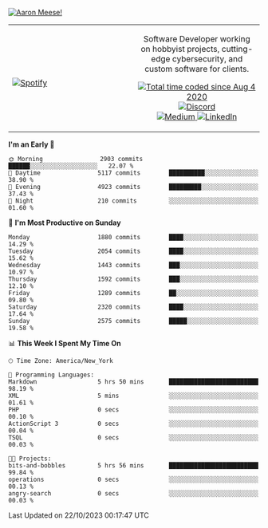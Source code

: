[![Aaron Meese!](https://user-images.githubusercontent.com/17814535/88975338-a2aabf00-d27f-11ea-963f-8a19608716b4.png)](https://github.com/ajmeese7/readme-ascii "README ASCII")

<!-- Modified from project here: https://github.com/novatorem/novatorem -->
<table width="100%">
  <tr>
  <td width="50%">

&nbsp; <br> [![Spotify](https://ajmeese7.vercel.app/api/spotify)](https://open.spotify.com/user/ajmeese)

  </td>
  <td width="50%">
    <p align="center">
    Software Developer working on hobbyist projects, cutting-edge cybersecurity, and custom software for clients.
    </p>
    <p align="center">
      <a href="https://wakatime.com/@f726891d-3b02-46cd-9b60-e8c59f9e2b14">
        <img src="https://wakatime.com/badge/user/f726891d-3b02-46cd-9b60-e8c59f9e2b14.svg" alt="Total time coded since Aug 4 2020" title="WakaTime" />
      </a>
      <a href="http://link.aaronmeese.com/discord">
        <img src="https://img.shields.io/badge/discord-ajmeese7%234835-369?style=flat-square&logo=discord&logoColor=white&color=purple" alt="Discord" title="Discord">
      </a>
      <br />
      <a href="https://link.aaronmeese.com/medium">
        <img src="https://img.shields.io/badge/medium-ajmeese7-1DB954?style=flat-square&logo=medium&logoColor=white" alt="Medium" title="Medium">
      </a>
      <a href="https://link.aaronmeese.com/linkedin">
        <img src="https://img.shields.io/badge/linkedIn-aaronmeese-1DB954?style=flat-square&logo=linkedin&logoColor=white&color=blue" alt="LinkedIn" title="LinkedIn">
      </a>
    </p>
  </td>

</table>

[//]: <> (The `&nbsp;` is to have Aphelion take up more space)

<!--START_SECTION:waka-->
**I'm an Early 🐤** 

```text
🌞 Morning                2903 commits        ██████░░░░░░░░░░░░░░░░░░░   22.07 % 
🌆 Daytime                5117 commits        ██████████░░░░░░░░░░░░░░░   38.90 % 
🌃 Evening                4923 commits        █████████░░░░░░░░░░░░░░░░   37.43 % 
🌙 Night                  210 commits         ░░░░░░░░░░░░░░░░░░░░░░░░░   01.60 % 
```
📅 **I'm Most Productive on Sunday** 

```text
Monday                   1880 commits        ████░░░░░░░░░░░░░░░░░░░░░   14.29 % 
Tuesday                  2054 commits        ████░░░░░░░░░░░░░░░░░░░░░   15.62 % 
Wednesday                1443 commits        ███░░░░░░░░░░░░░░░░░░░░░░   10.97 % 
Thursday                 1592 commits        ███░░░░░░░░░░░░░░░░░░░░░░   12.10 % 
Friday                   1289 commits        ██░░░░░░░░░░░░░░░░░░░░░░░   09.80 % 
Saturday                 2320 commits        ████░░░░░░░░░░░░░░░░░░░░░   17.64 % 
Sunday                   2575 commits        █████░░░░░░░░░░░░░░░░░░░░   19.58 % 
```


📊 **This Week I Spent My Time On** 

```text
🕑︎ Time Zone: America/New_York

💬 Programming Languages: 
Markdown                 5 hrs 50 mins       █████████████████████████   98.19 % 
XML                      5 mins              ░░░░░░░░░░░░░░░░░░░░░░░░░   01.61 % 
PHP                      0 secs              ░░░░░░░░░░░░░░░░░░░░░░░░░   00.10 % 
ActionScript 3           0 secs              ░░░░░░░░░░░░░░░░░░░░░░░░░   00.04 % 
TSQL                     0 secs              ░░░░░░░░░░░░░░░░░░░░░░░░░   00.03 % 

🐱‍💻 Projects: 
bits-and-bobbles         5 hrs 56 mins       █████████████████████████   99.84 % 
operations               0 secs              ░░░░░░░░░░░░░░░░░░░░░░░░░   00.13 % 
angry-search             0 secs              ░░░░░░░░░░░░░░░░░░░░░░░░░   00.03 % 
```


 Last Updated on 22/10/2023 00:17:47 UTC
<!--END_SECTION:waka-->
